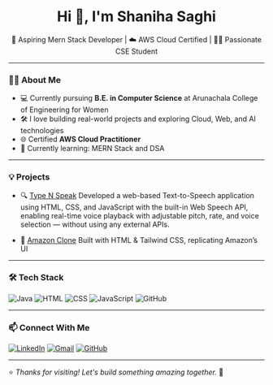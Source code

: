 <h1 align="center">Hi 👋, I'm Shaniha Saghi</h1>

<p align="center">
  🌱 Aspiring Mern Stack Developer | ☁️ AWS Cloud Certified | 👩‍💻 Passionate CSE Student  
</p>

---

### 👩‍🎓 About Me

- 💻 Currently pursuing **B.E. in Computer Science** at Arunachala College of Engineering for Women  
- 🛠️ I love building real-world projects and exploring Cloud, Web, and AI technologies  
- 🌐 Certified **AWS Cloud Practitioner**  
- 🎯 Currently learning: MERN Stack and DSA

---

### 💡 Projects

- 🔍 [Type N Speak](https://github.com/ShanihaSaghi/Type-N-Speak)
  Developed a web-based Text-to-Speech application using HTML, CSS, and JavaScript with the built-in Web Speech API, enabling real-time voice playback with adjustable pitch, rate, and voice selection — without using any external APIs.

- 🛒 [Amazon Clone](https://github.com/ShanihaSaghi/Amazonclone)
  Built with HTML & Tailwind CSS, replicating Amazon’s UI

---

### 🛠️ Tech Stack

![Java](https://img.shields.io/badge/-Java-007396?logo=java&logoColor=white)
![HTML](https://img.shields.io/badge/-HTML5-E34F26?logo=html5&logoColor=white)
![CSS](https://img.shields.io/badge/-Tailwind_CSS-38B2AC?logo=tailwind-css&logoColor=white)
![JavaScript](https://img.shields.io/badge/-JavaScript-F7DF1E?logo=javascript&logoColor=black)
![GitHub](https://img.shields.io/badge/-GitHub-181717?logo=github&logoColor=white)

---

### 📫 Connect With Me

[![LinkedIn](https://img.shields.io/badge/-LinkedIn-blue?logo=linkedin&logoColor=white)](https://linkedin.com/in/shanihasaghi)
[![Gmail](https://img.shields.io/badge/-shaniha2004s@gmail.com-D14836?logo=gmail&logoColor=white)](mailto:shanihasaghism2004@gmail.com)
[![GitHub](https://img.shields.io/badge/-GitHub-black?logo=github&logoColor=white)](https://github.com/shanihasaghi)

---

⭐ *Thanks for visiting! Let's build something amazing together.* 🚀


